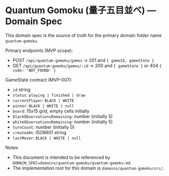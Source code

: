 # Quantum Gomoku (量子五目並べ) — Domain Spec

This domain spec is the source of truth for the primary domain folder name `quantum-gomoku`.

Primary endpoints (MVP scope):
- POST `/api/quantum-gomoku/games` → 201 and `{ gameId, gameState }`
- GET `/api/quantum-gomoku/games/:id` → 200 and `{ gameState }` or 404 `{ code: 'NOT_FOUND' }`

GameState contract (MVP-007):
- `id` string
- `status`: `playing | finished | draw`
- `currentPlayer`: `BLACK | WHITE`
- `winner`: `BLACK | WHITE | null`
- `board`: 15x15 grid, empty cells initially
- `blackObservationsRemaining`: number (initially 5)
- `whiteObservationsRemaining`: number (initially 5)
- `turnCount`: number (initially 0)
- `createdAt`: ISO8601 string
- `lastMover`: `BLACK | WHITE | null`

Notes:
- This document is intended to be referenced by `DOMAIN_SPEC=domains/quantum-gomoku/quantum-gomoku.md`.
- The implementation root for this domain is `domains/quantum-gomoku/src/`.

